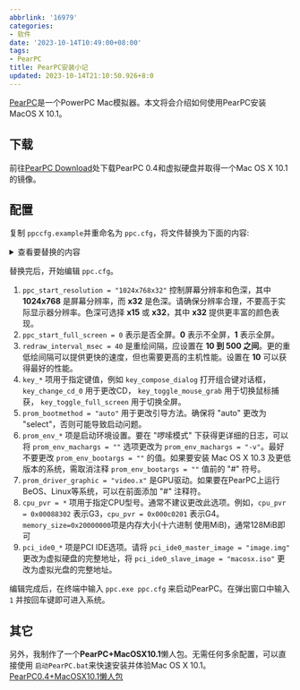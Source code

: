 ```yaml
---
abbrlink: '16979'
categories:
- 软件
date: '2023-10-14T10:49:00+08:00'
tags:
- PearPC
title: PearPC安装小记
updated: 2023-10-14T21:10:50.926+8:0
---
```

[PearPC](https://pearpc.sourceforge.net/)是一个PowerPC Mac模拟器。本文将会介绍如何使用PearPC安装MacOS X 10.1。

## 下载

前往[PearPC Download](https://pearpc.sourceforge.net/downloads.html)处下载PearPC 0.4和虚拟硬盘并取得一个Mac OS X 10.1的镜像。

## 配置

复制 `ppccfg.example`并重命名为 `ppc.cfg`，将文件替换为下面的内容:

<details> <summary>查看要替换的内容</summary>
如下

```config
## PearPC 配置文件

##
## 启动分辨率
##
## （使用 video.x 的客户端可以在运行时更改分辨率，
## 因此这只用于启动时）
##
## 格式："(宽度)x(高度)x(色深)"
## 或 "(宽度)x(高度)x(色深)@(频率)"
##
## 色深只能为15或32
##
## 默认值："800x600x15"
##

ppc_start_resolution = "800x600x15"

##
## 设置此项为非零以在启动时启用全屏模式。
##

ppc_start_full_screen = 0

##
## 重绘间隔（以毫秒为单位）
## 必须介于10和500之间
##
## 如果您将此值设置得更高，PearPC 将花更少的时间进行重绘
## （从而运行得更快），但响应性更差。您应根据计算机速度和个人喜好来调整此值。
##

redraw_interval_msec = 40

##
## 按键代码
##

key_compose_dialog = "F11"
key_change_cd_0 = "none"
key_toggle_mouse_grab = "F12"
key_toggle_full_screen = "Alt+Return"

##
## 启动加载器
##

##
## 引导方法
## 这可以是：
## 1. "auto"，PROM 将引导找到的第一个可引导分区（默认值）
## 2. "select"，PROM 将显示可引导分区的列表
## 3. "force"，PROM 将加载并引导本地文件 prom_loadfile
##

prom_bootmethod = "auto"

## 使用 "force" 的示例：

#prom_bootmethod = "force"
#prom_loadfile = "test/yaboot"
#prom_env_bootpath = "disk"

##
## bootargs：除非您知道自己在做什么，否则不要更改
## machargs：设置为"-v"以获取详细的启动信息
##

#prom_env_bootargs = ""
prom_env_machargs = "-v"

##
## 如果要引导 Mac OS X，则需要这个
##

prom_driver_graphic = "video.x"

## 这将调整初始页表的位置（不要更改）

#page_table_pa = 104857600

##
## CPU 配置
##
## 处理器版本寄存器
## 默认为0x00088302（G3）
## 将其设置为0x000c0201以启用G4仿真
## 除非您知道自己在做什么，否则不要更改
##

#cpu_pvr = 0x00088302
#cpu_pvr = 0x000c0201

##
## 主内存（默认为128 MiB）
## 必须至少为64 MiB
##

#memory_size=0x8000000

##
## IO 设备
##

##
## PCI IDE 配置
##
## 驱动器类型将根据文件扩展名设置为：
## .img：硬盘（文件大小必须是516096的倍数）
## .iso：CD-ROM
## 或者您可以通过指定类型来覆盖此设置
## pci_ide0_master_type / pci_ide0_slave_type
##
## 有效的驱动器类型包括：
## hd：应指定硬盘映像
## 例如 "test/imgs/linux.img"
## cdrom：应指定 CD-ROM 映像
## 对于 Linux 或 BeOS，还可以指定 CD-ROM 设备
## 例如 "/dev/cdrom"
## nativecdrom：与平台相关
## Win（SPTI）：驱动器号，例如 "d:\"
## Win（ASPI）：SCSI 主机适配器、目标、LUN，例如 "2,0,1"
## BeOS（ATAPI）：设备路径，例如 "/dev/disk/ide/atapi/0/master/0/raw"

pci_ide0_master_installed = 1
pci_ide0_master_image = "test/imgs/linux.img"
#pci_ide0_master_type = "hd"

pci_ide0_slave_installed = 1
#pci_ide0_slave_image = "e:\"
#pci_ide0_slave_image = "2,0,0"
pci_ide0_slave_image = "/dev/cdrom"
pci_ide0_slave_type = "cdrom"

##
## 网络
##
## 选择以下其中一个网卡

pci_3c90x_installed = 0
pci_3c90x_mac = "de:ad:ca:fe:12:34"

pci_rtl8139_installed = 0
pci_rtl8139_mac = "de:ad:ca:fe:12:35"

##
## USB
##
pci_usb_installed = 1

##
## NVRAM
##
nvram_file = "nvram"

```

如上

</details>

替换完后，开始编辑 `ppc.cfg`。

1. `ppc_start_resolution = "1024x768x32"` 控制屏幕分辨率和色深，其中 **1024x768** 是屏幕分辨率，而 **x32** 是色深。请确保分辨率合理，不要高于实际显示器分辨率。色深可选择 **x15** 或 **x32**，其中 **x32** 提供更丰富的颜色表现。
2. `ppc_start_full_screen = 0` 表示是否全屏。**0** 表示不全屏，**1** 表示全屏。
3. `redraw_interval_msec = 40` 是重绘间隔，应设置在 **10 到 500 之间**。更的重低绘间隔可以提供更快的速度，但也需要更高的主机性能。设置在 **10** 可以获得最好的性能。
4. `key_*` 项用于指定键值，例如 `key_compose_dialog` 打开组合键对话框， `key_change_cd_0` 用于更改CD， `key_toggle_mouse_grab` 用于切换鼠标捕获， `key_toggle_full_screen` 用于切换全屏。
5. `prom_bootmethod = "auto"` 用于更改引导方法。确保将 "auto" 更改为 "select"，否则可能导致启动问题。
6. `prom_env_*` 项是启动环境设置。要在 "啰嗦模式" 下获得更详细的日志，可以将 `prom_env_machargs = ""` 选项更改为 `prom_env_machargs = "-v"`。最好不要更改 `prom_env_bootargs = ""` 的值。如果要安装 Mac OS X 10.3 及更低版本的系统，需取消注释 `prom_env_bootargs = ""` 值前的 "#" 符号。
7. `prom_driver_graphic = "video.x"` 是GPU驱动。如果要在PearPC上运行BeOS、Linux等系统，可以在前面添加 "#" 注释符。
8. `cpu_pvr = *` 项用于指定CPU型号。通常不建议更改此选项。例如，`cpu_pvr = 0x00088302` 表示G3，`cpu_pvr = 0x000c0201` 表示G4。`memory_size=0x20000000`项是内存大小(十六进制 使用MiB)，通常128MiB即可
9. `pci_ide0_*` 项是PCI IDE选项。请将 `pci_ide0_master_image = "image.img"` 更改为虚拟硬盘的完整地址，将 `pci_ide0_slave_image = "macosx.iso"` 更改为虚拟光盘的完整地址。

编辑完成后，在终端中输入 `ppc.exe ppc.cfg` 来启动PearPC。在弹出窗口中输入 `1` 并按回车键即可进入系统。

## 其它

另外，我制作了一个**PearPC+MacOSX10.1**懒人包。无需任何多余配置，可以直接使用 `启动PearPC.bat`来快速安装并体验Mac OS X 10.1。
[PearPC0.4+MacOSX10.1懒人包](https://snesite-my.sharepoint.com/:u:/g/personal/snes_snesite_onmicrosoft_com/ERmQhbHA-2BKh-c04X1oCxEByBbMH6WIn1c3npZvlUI3iw?e=PlT8Ns)
